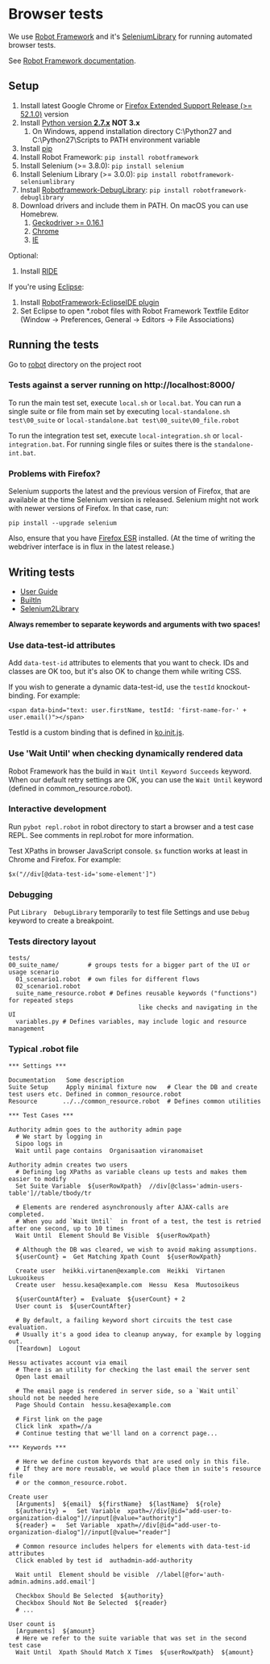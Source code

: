 # Browser tests

We use [Robot Framework](http://robotframework.org/) and it's
[SeleniumLibrary](https://github.com/robotframework/SeleniumLibrary)
for running automated browser tests.

See [Robot Framework documentation](http://robotframework.org/robotframework/).

## Setup

1. Install latest Google Chrome or [Firefox Extended Support Release (>= 52.1.0)](https://www.mozilla.org/en-US/firefox/organizations/all/) version
2. Install [Python version **2.7.x**](http://www.python.org/getit/) **NOT 3.x**
    1.  On Windows, append installation directory C:\Python27 and C:\Python27\Scripts to PATH environment variable
3. Install [pip](http://www.pip-installer.org/en/latest/installing.html)
4. Install Robot Framework: `pip install robotframework`
5. Install Selenium (>= 3.8.0): `pip install selenium`
6. Install Selenium Library (>= 3.0.0): `pip install robotframework-seleniumlibrary`
7. Install [Robotframework-DebugLibrary](https://github.com/xyb/robotframework-debuglibrary): `pip install robotframework-debuglibrary`
8. Download drivers and include them in PATH. On macOS you can use Homebrew.
    1.  [Geckodriver >= 0.16.1](https://github.com/mozilla/geckodriver/releases/)
    2.  [Chrome](https://sites.google.com/a/chromium.org/chromedriver/downloads)
    3.  [IE](http://selenium-release.storage.googleapis.com/index.html)

Optional:

1.  Install [RIDE](https://github.com/robotframework/ride)

If you're using [Eclipse](http://www.eclipse.org/):

1.  Install [RobotFramework-EclipseIDE plugin](https://github.com/NitorCreations/RobotFramework-EclipseIDE/wiki/Installation)
2.  Set Eclipse to open *.robot files with Robot Framework Textfile Editor (Window -> Preferences, General -> Editors -> File Associations)

## Running the tests

Go to [robot](../robot) directory on the project root

### Tests against a server running on http://localhost:8000/

To run the main test set, execute `local.sh` or  `local.bat`.
You can run a single suite or file from main set by executing `local-standalone.sh test\00_suite` or
`local-standalone.bat test\00_suite\00_file.robot`

To run the integration test set, execute `local-integration.sh` or  `local-integration.bat`.
For running single files or suites there is the `standalone-int.bat`.

### Problems with Firefox?

Selenium supports the latest and the previous version of Firefox, that are available at the time Selenium version is released.
Selenium might not work with newer versions of Firefox. In that case, run:

    pip install --upgrade selenium

Also, ensure that you have [Firefox ESR](https://www.mozilla.org/en-US/firefox/organizations/all/) installed.
(At the time of writing the webdriver interface is in flux in the latest release.)

## Writing tests

  - [User Guide](http://robotframework.org/robotframework/latest/RobotFrameworkUserGuide.html)
  - [BuiltIn](http://robotframework.org/robotframework/latest/libraries/BuiltIn.html)
  - [Selenium2Library](http://robotframework.org/Selenium2Library/Selenium2Library.html)

**Always remember to separate keywords and arguments with two spaces!**

### Use data-test-id attributes

Add `data-test-id` attributes to elements that you want to check.
IDs and classes are OK too, but it's also OK to change them while writing CSS.

If you wish to generate a dynamic data-test-id, use the `testId` knockout-binding. For example:

    <span data-bind="text: user.firstName, testId: 'first-name-for-' + user.email()"></span>

TestId is a custom binding that is defined in [ko.init.js](../resources/private/common/ko.init.js).

### Use 'Wait Until' when checking dynamically rendered data

Robot Framework has the build in `Wait Until Keyword Succeeds` keyword.
When our default retry settings are OK, you can use the `Wait Until`  keyword
(defined in common_resource.robot).

### Interactive development

Run `pybot repl.robot` in robot directory to start a browser and a test case REPL.
See comments in repl.robot for more information.

Test XPaths in browser JavaScript console. `$x` function works at least in Chrome and Firefox. For example:

    $x("//div[@data-test-id='some-element']")

### Debugging

Put `Library  DebugLibrary` temporarily to test file Settings and use `Debug` keyword to create a breakpoint.

### Tests directory layout

    tests/
    00_suite_name/        # groups tests for a bigger part of the UI or usage scenario
      01_scenario1.robot  # own files for different flows
      02_scenario1.robot
      suite_name_resource.robot # Defines reusable keywords ("functions") for repeated steps
                                        like checks and navigating in the UI
      variables.py # Defines variables, may include logic and resource management

### Typical .robot file

    *** Settings ***

    Documentation   Some description
    Suite Setup     Apply minimal fixture now   # Clear the DB and create test users etc. Defined in common_resource.robot
    Resource       ../../common_resource.robot  # Defines common utilities

    *** Test Cases ***

    Authority admin goes to the authority admin page
      # We start by logging in
      Sipoo logs in
      Wait until page contains  Organisaation viranomaiset

    Authority admin creates two users
      # Defining log XPaths as variable cleans up tests and makes them easier to modify
      Set Suite Variable  ${userRowXpath}  //div[@class='admin-users-table']//table/tbody/tr

      # Elements are rendered asynchronously after AJAX-calls are completed.
      # When you add `Wait Until`  in front of a test, the test is retried after one second, up to 10 times
      Wait Until  Element Should Be Visible  ${userRowXpath}

      # Although the DB was cleared, we wish to avoid making assumptions.
      ${userCount} =  Get Matching Xpath Count  ${userRowXpath}

      Create user  heikki.virtanen@example.com  Heikki  Virtanen  Lukuoikeus
      Create user  hessu.kesa@example.com  Hessu  Kesa  Muutosoikeus

      ${userCountAfter} =  Evaluate  ${userCount} + 2
      User count is  ${userCountAfter}

      # By default, a failing keyword short circuits the test case evaluation.
      # Usually it's a good idea to cleanup anyway, for example by logging out.
      [Teardown]  Logout

    Hessu activates account via email
      # There is an utility for checking the last email the server sent
      Open last email

      # The email page is rendered in server side, so a `Wait until` should not be needed here
      Page Should Contain  hessu.kesa@example.com

      # First link on the page
      Click link  xpath=//a
      # Continue testing that we'll land on a correnct page...

    *** Keywords ***

      # Here we define custom keywords that are used only in this file.
      # If they are more reusable, we would place them in suite's resource file
      # or the common_resource.robot.

    Create user
      [Arguments]  ${email}  ${firstName}  ${lastName}  ${role}
      ${authority} =   Set Variable  xpath=//div[@id="add-user-to-organization-dialog"]//input[@value="authority"]
      ${reader} =   Set Variable  xpath=//div[@id="add-user-to-organization-dialog"]//input[@value="reader"]

      # Common resource includes helpers for elements with data-test-id attributes
      Click enabled by test id  authadmin-add-authority

      Wait until  Element should be visible  //label[@for='auth-admin.admins.add.email']

      Checkbox Should Be Selected  ${authority}
      Checkbox Should Not Be Selected  ${reader}
      # ...

    User count is
      [Arguments]  ${amount}
      # Here we refer to the suite variable that was set in the second test case
      Wait Until  Xpath Should Match X Times  ${userRowXpath}  ${amount}
